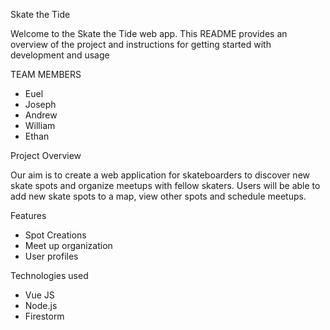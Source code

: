Skate the Tide

Welcome to the Skate the Tide web app. This README provides an overview of the project and instructions for getting started with development and usage

TEAM MEMBERS
* Euel
* Joseph
* Andrew
* William
* Ethan

Project Overview

Our aim is to create a web application for skateboarders to discover new skate spots and organize meetups with fellow skaters. Users will be able to add new skate spots to a map, view other spots and schedule meetups. 

Features
* Spot Creations
* Meet up organization
* User profiles

Technologies used
* Vue JS
* Node.js
* Firestorm
